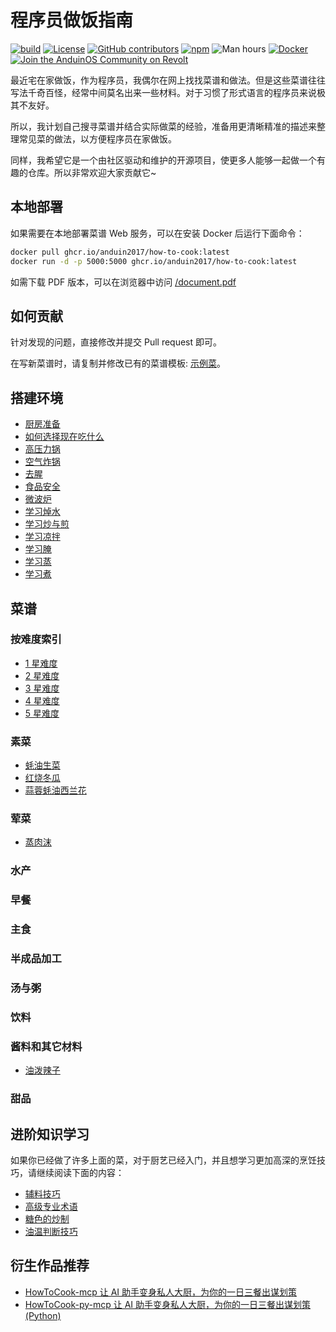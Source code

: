 # 程序员做饭指南

[![build](https://github.com/Anduin2017/HowToCook/actions/workflows/build.yml/badge.svg)](https://github.com/Anduin2017/HowToCook/actions/workflows/build.yml)
[![License](https://img.shields.io/github/license/Anduin2017/HowToCook)](./LICENSE)
[![GitHub contributors](https://img.shields.io/github/contributors/Anduin2017/HowToCook)](https://github.com/Anduin2017/HowToCook/graphs/contributors)
[![npm](https://img.shields.io/npm/v/how-to-cook)](https://www.npmjs.com/package/how-to-cook)
![Man hours](https://manhours.aiursoft.cn/r/github.com/anduin2017/howtocook.svg)
[![Docker](https://img.shields.io/badge/docker-latest-blue?logo=docker)](https://github.com/Anduin2017/HowToCook/pkgs/container/how-to-cook)
[![Join the AnduinOS Community on Revolt](https://img.shields.io/badge/Revolt-Join-fd6671?style=flat-square)](https://rvlt.gg/ndApqZEs)

最近宅在家做饭，作为程序员，我偶尔在网上找找菜谱和做法。但是这些菜谱往往写法千奇百怪，经常中间莫名出来一些材料。对于习惯了形式语言的程序员来说极其不友好。

所以，我计划自己搜寻菜谱并结合实际做菜的经验，准备用更清晰精准的描述来整理常见菜的做法，以方便程序员在家做饭。

同样，我希望它是一个由社区驱动和维护的开源项目，使更多人能够一起做一个有趣的仓库。所以非常欢迎大家贡献它~

## 本地部署

如果需要在本地部署菜谱 Web 服务，可以在安装 Docker 后运行下面命令：

```bash
docker pull ghcr.io/anduin2017/how-to-cook:latest
docker run -d -p 5000:5000 ghcr.io/anduin2017/how-to-cook:latest
```

如需下载 PDF 版本，可以在浏览器中访问 [/document.pdf](https://cook.aiursoft.cn/document.pdf)

## 如何贡献

针对发现的问题，直接修改并提交 Pull request 即可。

在写新菜谱时，请复制并修改已有的菜谱模板: [示例菜](https://github.com/Anduin2017/HowToCook/blob/master/dishes/template/%E7%A4%BA%E4%BE%8B%E8%8F%9C/%E7%A4%BA%E4%BE%8B%E8%8F%9C.md?plain=1)。

## 搭建环境

- [厨房准备](tips/厨房准备.md)
- [如何选择现在吃什么](tips/如何选择现在吃什么.md)
- [高压力锅](tips/learn/高压力锅.md)
- [空气炸锅](tips/learn/空气炸锅.md)
- [去腥](tips/learn/去腥.md)
- [食品安全](tips/learn/食品安全.md)
- [微波炉](tips/learn/微波炉.md)
- [学习焯水](tips/learn/学习焯水.md)
- [学习炒与煎](tips/learn/学习炒与煎.md)
- [学习凉拌](tips/learn/学习凉拌.md)
- [学习腌](tips/learn/学习腌.md)
- [学习蒸](tips/learn/学习蒸.md)
- [学习煮](tips/learn/学习煮.md)

## 菜谱

### 按难度索引

- [1 星难度](starsystem/1Star.md)
- [2 星难度](starsystem/2Star.md)
- [3 星难度](starsystem/3Star.md)
- [4 星难度](starsystem/4Star.md)
- [5 星难度](starsystem/5Star.md)

### 素菜

- [蚝油生菜](dishes/vegetable_dish/蚝油生菜.md)
- [红烧冬瓜](dishes/vegetable_dish/红烧冬瓜.md)
- [蒜蓉蚝油西兰花](dishes/vegetable_dish/蒜蓉蚝油西兰花.md)

### 荤菜

- [蒸肉沫](dishes/meat_dish/蒸肉沫.md)

### 水产


### 早餐


### 主食


### 半成品加工


### 汤与粥


### 饮料


### 酱料和其它材料

- [油泼辣子](dishes/condiment/油泼辣子/油泼辣子.md)

### 甜品


## 进阶知识学习

如果你已经做了许多上面的菜，对于厨艺已经入门，并且想学习更加高深的烹饪技巧，请继续阅读下面的内容：

- [辅料技巧](tips/advanced/辅料技巧.md)
- [高级专业术语](tips/advanced/高级专业术语.md)
- [糖色的炒制](tips/advanced/糖色的炒制.md)
- [油温判断技巧](tips/advanced/油温判断技巧.md)

## 衍生作品推荐

- [HowToCook-mcp 让 AI 助手变身私人大厨，为你的一日三餐出谋划策](https://github.com/worryzyy/HowToCook-mcp)
- [HowToCook-py-mcp 让 AI 助手变身私人大厨，为你的一日三餐出谋划策 (Python)](https://github.com/DusKing1/howtocook-py-mcp)
